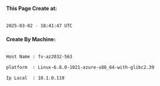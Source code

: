 
   
#### This Page Create at:

```bash

2025-03-02 - 18:41:47 UTC

```

#### Create By Machine:

```bash

Host Name : fv-az2032-563

platform  : Linux-6.8.0-1021-azure-x86_64-with-glibc2.39

Ip Local  : 10.1.0.119

```

